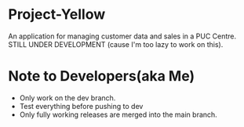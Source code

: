 # Project-Yellow

An application for managing customer data and sales in a PUC Centre.
STILL UNDER DEVELOPMENT (cause I'm too lazy to work on this).

# Note to Developers(aka Me)

- Only work on the dev branch.
- Test everything before pushing to dev
- Only fully working releases are merged into the main branch.
